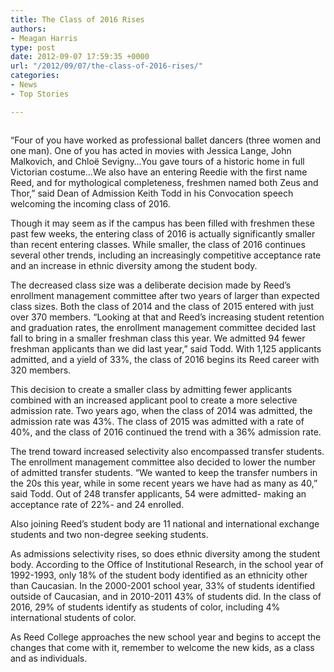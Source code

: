 ```yaml
---
title: The Class of 2016 Rises
authors:
- Meagan Harris
type: post
date: 2012-09-07 17:59:35 +0000
url: "/2012/09/07/the-class-of-2016-rises/"
categories:
- News
- Top Stories

---
```

<a href="http://www.reed.edu/convocation/archive/2012/class_photo.html" rel="attachment wp-att-1554"><img class="size-full wp-image-1554 alignnone" title="class of 2016" src="https://i1.wp.com/www.reedquest.org/wp-content/uploads/2012/09/class_of_2016_lg.jpg?resize=770%2C512" alt="" data-recalc-dims="1" /></a>

“Four of you have worked as professional ballet dancers (three women and one man). One of you has acted in movies with Jessica Lange, John Malkovich, and Chloë Sevigny…You gave tours of a historic home in full Victorian costume…We also have an entering Reedie with the first name Reed, and for mythological completeness, freshmen named both Zeus and Thor,” said Dean of Admission Keith Todd in his Convocation speech welcoming the incoming class of 2016.

Though it may seem as if the campus has been filled with freshmen these past few weeks, the entering class of 2016 is actually significantly smaller than recent entering classes. While smaller, the class of 2016 continues several other trends, including an increasingly competitive acceptance rate and an increase in ethnic diversity among the student body.

The decreased class size was a deliberate decision made by Reed’s enrollment management committee after two years of larger than expected class sizes. Both the class of 2014 and the class of 2015 entered with just over 370 members. “Looking at that and Reed&#8217;s increasing student retention and graduation rates, the enrollment management committee decided last fall to bring in a smaller freshman class this year. We admitted 94 fewer freshman applicants than we did last year,” said Todd. With 1,125 applicants admitted, and a yield of 33%, the class of 2016 begins its Reed career with 320 members.

This decision to create a smaller class by admitting fewer applicants combined with an increased applicant pool to create a more selective admission rate. Two years ago, when the class of 2014 was admitted, the admission rate was 43%. The class of 2015 was admitted with a rate of 40%, and the class of 2016 continued the trend with a 36% admission rate.

The trend toward increased selectivity also encompassed transfer students. The enrollment management committee also decided to lower the number of admitted transfer students. “We wanted to keep the transfer numbers in the 20s this year, while in some recent years we have had as many as 40,” said Todd. Out of 248 transfer applicants, 54 were admitted- making an acceptance rate of 22%- and 24 enrolled.

Also joining Reed’s student body are 11 national and international exchange students and two non-degree seeking students.

As admissions selectivity rises, so does ethnic diversity among the student body. According to the Office of Institutional Research, in the school year of 1992-1993, only 18% of the student body identified as an ethnicity other than Caucasian. In the 2000-2001 school year, 33% of students identified outside of Caucasian, and in 2010-2011 43% of students did. In the class of 2016, 29% of students identify as students of color, including 4% international students of color.

As Reed College approaches the new school year and begins to accept the changes that come with it, remember to welcome the new kids, as a class and as individuals.